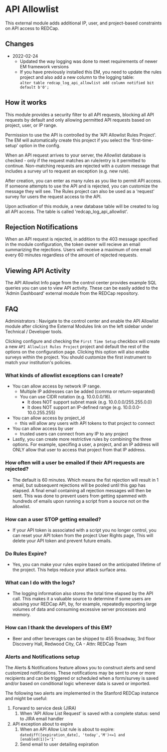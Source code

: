 # API Allowlist
This external module adds additional IP, user, and project-based constraints on API access to REDCap.

## Changes
- 2022-02-24
  - Updated the way logging was done to meet requirements of newer EM framework versions
  - If you have previously installed this EM, you need to update the rules project and also add a new column to the logging table:
   <br> `alter table redcap_log_api_allowlist add column notified bit default b'0';`

## How it works
This module provides a security filter to all API requests, blocking all API requests by default and only
allowing permitted API requests based on project, user, or IP range.

Permission to use the API is controlled by the 'API Allowlist Rules Project'.  The EM will automatically
create this project if you select the 'first-time-setup' option in the config.

When an API request arrives to your server, the Allowlist database is checked - only if the request matches
an rule/entry is it permitted to continue.  Non-matching requests are rejected with a custom message that
includes a survey url to request an exception (e.g. new rule).

After creation, you can enter as many rules as you like to permit API access.  If someone attempts to use
the API and is rejected, you can customize the message they will see.  The Rules project can also be used
as a 'request' survey for users the request access to the API.

Upon activation of this module, a new database table will be created to log all API access.  The table is
called 'redcap_log_api_allowlist'.

## Rejection Notifications
When an API request is rejected, in addition to the 403 message specified in the module configuration, the
token owner will recieve an email summarizing the rejections. Users will receive a maximum of one email every
60 minutes regardless of the amount of rejected requests.

## Viewing API Activity
The API Allowlist Info page from the control center provides example SQL queries you can use to view API activity.
These can be easily added to the 'Admin Dashboard' external module from the REDCap repository.

## FAQ
Administrators : Navigate to the control center and enable the API Allowlist module after clicking the External
Modules link on the left sidebar under Technical / Developer tools.

Clicking configure and checking the `First Time Setup` checkbox will create a new `API Allowlist Rules Project`
project and default the rest of the options on the configuration page. Clicking this option will also enable surveys
within the project.  You should customize the first instrument to match your institution's policies.

### What kinds of allowlist exceptions can I create?
- You can allow access by network IP range.
  - Multiple IP addresses can be added (comma or return-separated)
  - You can use CIDR notation (e.g. 10.0.0.0/16).
    - It does NOT support subnet mask (e.g. 10.0.0.0/255.255.0.0)
    - It does NOT support an IP-defined range (e.g. 10.0.0.0-10.0.255.255)
- You can allow access by project_id
  - this will allow any users with API tokens to that project to connect
- You can allow access by user
  - trusted users can connect from any IP to any project
- Lastly, you can create more restrictive rules by combining the three options.  For example, specifing a user, a project, and an IP address will ONLY allow that user to access that project from that IP address.

### How often will a user be emailed if their API requests are rejected?
- The default is 60 minutes.  Which means the fist rejection will result in 1 email, but subsequent rejections will
be pooled until this gap has elapsed.  A final email containing all rejection messages will then be sent.  This was
done to prevent users from getting spammed with hundreds of emails upon running a script from a source not on the allowlist.

### How can a user STOP getting emailed?
- If your API token is associated with a script you no longer control, you can reset your API token from the project
User Rights page,  This will delete your API token and prevent future emails.

### Do Rules Expire?
- Yes, you can make your rules expire based on the anticipated lifetime of the project.  This helps reduce your attack surface area.

### What can I do with the logs?
- The logging information also stores the total time elapsed by the API call.  This makes it a valuable source to determine if some users are abusing your REDCap API, by, for example, repeatedly exporting large volumes of data and consuming excessive server processes and memory.

### How can I thank the developers of this EM?
- Beer and other beverages can be shipped to 455 Broadway, 3rd floor Discovery Hall, Redwood City, CA - Attn: REDCap Team

### Alerts and Notifications setup
The Alerts & Notifications feature allows you to construct alerts and send customized notifications.
These notifications may be sent to one or more recipients and can be triggered or scheduled when a form/survey is saved and/or based on conditional logic whenever data is saved or imported.

The following two alerts are implemented in the Stanford REDCap instance and might be useful:

1. Forward to service desk (JIRA)
   1. When 'API Allow List Request' is saved with a complete status: send to JIRA email handler
2. API exception about to expire
   1. When an API Allow List rule is about to expire: `datediff([expiration_date], 'today','M')<=1 and [enabled(1)]='1'`
   2. Send email to user detailing expiration
